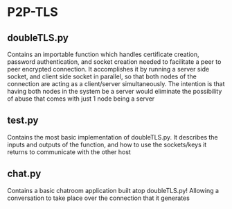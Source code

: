 # P2P-TLS

## doubleTLS.py

Contains an importable function which handles certificate creation, password authentication, and socket creation needed to facilitate a peer to peer encrypted connection. It accomplishes it by running a server side socket, and client side socket in parallel, so that both nodes of the connection are acting as a client/server simultaneously. The intention is that having both nodes in the system be a server would eliminate the possibility of abuse that comes with just 1 node being a server

## test.py

Contains the most basic implementation of doubleTLS.py. It describes the inputs and outputs of the function, and how to use the sockets/keys it returns to communicate with the other host

## chat.py

Contains a basic chatroom application built atop doubleTLS.py! Allowing a conversation to take place over the connection that it generates
